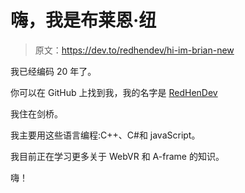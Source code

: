 # 嗨，我是布莱恩·纽

> 原文：<https://dev.to/redhendev/hi-im-brian-new>

我已经编码 20 年了。

你可以在 GitHub 上找到我，我的名字是 [RedHenDev](https://github.com/RedHenDev)

我住在剑桥。

我主要用这些语言编程:C++、C#和 javaScript。

我目前正在学习更多关于 WebVR 和 A-frame 的知识。

嗨！